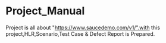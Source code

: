 # Project_Manual
Project is all about "https://www.saucedemo.com/v1/".with this project,HLR,Scenario,Test Case & Defect Report is Prepared.
